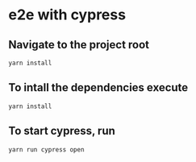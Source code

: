 # e2e with cypress

## Navigate to the project root

```
yarn install
```
## To intall the dependencies execute

```
yarn install
```

## To start cypress, run
```
yarn run cypress open
```